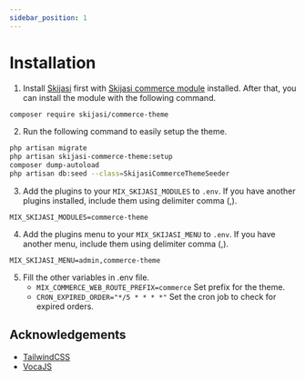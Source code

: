 ```yaml
---
sidebar_position: 1
---
```


# Installation

1. Install [Skijasi](https://github.com/nadzorservera-croatia/skijasi) first with [Skijasi commerce module](https://github.com/nadzorservera-croatia/skijasi-commerce-theme) installed. After that, you can install the module with the following command.

```bash
composer require skijasi/commerce-theme
```

2. Run the following command to easily setup the theme.

```bash
php artisan migrate
php artisan skijasi-commerce-theme:setup
composer dump-autoload
php artisan db:seed --class=SkijasiCommerceThemeSeeder
```

3. Add the plugins to your `MIX_SKIJASI_MODULES` to `.env`. If you have another plugins installed, include them using delimiter comma (,).

```
MIX_SKIJASI_MODULES=commerce-theme
```

4. Add the plugins menu to your `MIX_SKIJASI_MENU` to `.env`. If you have another menu, include them using delimiter comma (,).

```
MIX_SKIJASI_MENU=admin,commerce-theme
```

5. Fill the other variables in .env file.
    - `MIX_COMMERCE_WEB_ROUTE_PREFIX=commerce` Set prefix for the theme.
    - `CRON_EXPIRED_ORDER="*/5 * * * *"` Set the cron job to check for expired orders.

## Acknowledgements

- [TailwindCSS](https://tailwindcss.com/)
- [VocaJS](https://vocajs.com/)